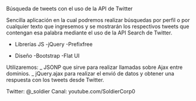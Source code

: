Búsqueda de tweets con el uso de la API de Twitter

Sencilla aplicación en la cual podremos realizar búsquedas por perfil o por cualquier texto que ingresemos y se 
mostrarán los respectivos tweets que contengan esa palabra mediante el uso de la API Search de Twitter.

- Librerías JS
  -jQuery
	-Prefixfree

- Diseño
	-Bootstrap
	-Flat UI 

Utilizaremos:
_  JSONP que sirve para realizar llamadas sobre Ajax entre dominios.
_ jQuery.ajax para realizar el envió de datos y obtener una respuesta con los tweets desde Twitter.

Twitter: @_soldier
Canal: youtube.com/SoldierCorp0
